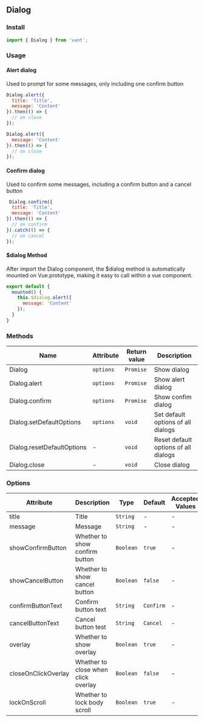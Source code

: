 ## Dialog

### Install

```js
import { Dialog } from 'vant';
```

### Usage

#### Alert dialog
Used to prompt for some messages, only including one confirm button

```javascript
Dialog.alert({
  title: 'Title',
  message: 'Content'
}).then(() => {
  // on close
});

Dialog.alert({
  message: 'Content'
}).then(() => {
  // on close
});
```

#### Confirm dialog
Used to confirm some messages, including a confirm button and a cancel button

```javascript
 Dialog.confirm({
  title: 'Title',
  message: 'Content'
}).then(() => {
  // on confirm
}).catch(() => {
  // on cancel
});
```

#### $dialog Method
After import the Dialog component, the $dialog method is automatically mounted on Vue.prototype, making it easy to call within a vue component.

```js
export default {
  mounted() {
    this.$dialog.alert({
      message: 'Content'
    });
  }
}
```

### Methods

| Name | Attribute | Return value | Description |
|-----------|-----------|-----------|-------------|
| Dialog | `options` | `Promise` | Show dialog |
| Dialog.alert | `options` | `Promise` | Show alert dialog |
| Dialog.confirm | `options` | `Promise` | Show confim dialog |
| Dialog.setDefaultOptions | `options` | `void` | Set default options of all dialogs |
| Dialog.resetDefaultOptions | - | `void` | Reset default options of all dialogs |
| Dialog.close | - | `void` | Close dialog |

### Options

| Attribute | Description | Type | Default | Accepted Values |
|-----------|-----------|-----------|-------------|-------------|
| title | Title | `String` | - | - |
| message | Message | `String` | - | - |
| showConfirmButton | Whether to show confirm button | `Boolean` |  `true` | - |
| showCancelButton | Whether to show cancel button | `Boolean` |  `false` | - |
| confirmButtonText | Confirm button text | `String` |  `Confirm` | - |
| cancelButtonText | Cancel button test | `String` | `Cancel` | - |
| overlay | Whether to show overlay | `Boolean` | `true` | - |
| closeOnClickOverlay | Whether to close when click overlay | `Boolean` | `false` | - |
| lockOnScroll | Whether to lock body scroll | `Boolean` | `true` | - |
